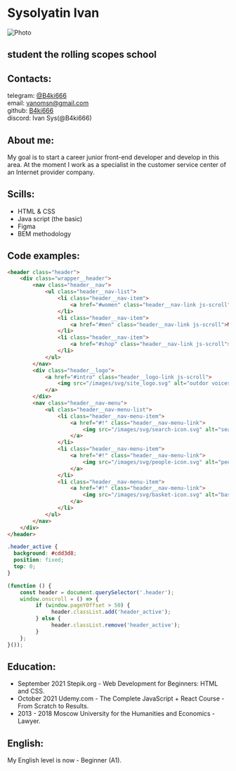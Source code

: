 # Sysolyatin Ivan
![Photo](https://resizer.mail.ru/p/e1dff123-404f-59de-9dfe-7d698741eb09/AAACwWUQHtB33E8vWjaex80sqyv7e4urmafZrqMtS0oADcbrBksot37cz1of6vRcLMB6FzoaNcUBjh8OpxfvWPLTx3g.jpg)
## student the rolling scopes school

## Contacts:


telegram: [@B4ki666](https://t.me/B4ki666) <br> email: vanomsn@gmail.com <br> github: [B4ki666](https://github.com/B4ki666) <br> discord: Ivan Sys(@B4ki666)
## About me:
My goal is to start a career junior front-end developer and develop in this area. At the moment I work as a specialist in the customer service center of an Internet provider company.
## Scills:
* HTML & CSS 
* Java script (the basic)
* Figma
* BEM methodology

## Code examples:
```HTML
<header class="header">
	<div class="wrapper__header">
		<nav class="header__nav">
			<ul class="header__nav-list">
				<li class="header__nav-item">
					<a href="#women" class="header__nav-link js-scroll">Women</a>
				</li>
				<li class="header__nav-item">
					<a href="#men" class="header__nav-link js-scroll">Men</a>
				</li>
				<li class="header__nav-item">
					<a href="#shop" class="header__nav-link js-scroll">OV Kits</a>
				</li>
			</ul>
		</nav>
		<div class="header__logo">
			<a href="#intro" class="header__logo-link js-scroll">
				<img src="/images/svg/site_logo.svg" alt="outdor voices">
			</a>
		</div>
		<nav class="header__nav-menu">
			<ul class="header__nav-menu-list">
				<li class="header__nav-menu-item">
					<a href="#!" class="header__nav-menu-link">
						<img src="/images/svg/search-icon.svg" alt="search" class="header__menu-pic menu-pic-rotate">
					</a>
				</li>
				<li class="header__nav-menu-item">
					<a href="#!" class="header__nav-menu-link">
						<img src="/images/svg/people-icon.svg" alt="people" class="header__menu-pic">
					</a>
				</li>
				<li class="header__nav-menu-item">
					<a href="#!" class="header__nav-menu-link">
						<img src="/images/svg/basket-icon.svg" alt="basket" class="header__menu-pic">
					</a>
				</li>
			</ul>
		</nav>
	</div>
</header>
```
```CSS
.header_active {
  background: #cdd3d8;
  position: fixed;
  top: 0;
}
```

```javascript
(function () {
	const header = document.querySelector('.header');
	window.onscroll = () => {
		 if (window.pageYOffset > 50) {
			  header.classList.add('header_active');
		 } else {
			  header.classList.remove('header_active');
		 }
	};
}());
```
## Education:
* September 2021 Stepik.org - Web Development for Beginners: HTML and CSS.
* October 2021 Udemy.com - The Complete JavaScript + React Course - From Scratch to Results.
* 2013 - 2018 Moscow University for the Humanities and Economics - Lawyer.
## English:
My English level is now - Beginner (A1).